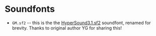 # Soundfonts

- `GM.sf2` -- this is the the [HyperSound3.1.sf2](https://www.polyphone.io/en/soundfonts/instrument-sets/793-hypersound-3-hypersound-sf2) soundfont, renamed for brevity. Thanks to original author YG for sharing this!




